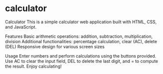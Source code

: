 # calculator
Calculator 
This is a simple calculator web application built with HTML, CSS, and JavaScript.

Features
Basic arithmetic operations: addition, subtraction, multiplication, division
Additional functionalities: percentage calculation, clear (AC), delete (DEL)
Responsive design for various screen sizes

Usage
Enter numbers and perform calculations using the buttons provided.
Use AC to clear the input field, DEL to delete the last digit, and = to compute the result.
Enjoy calculating!

